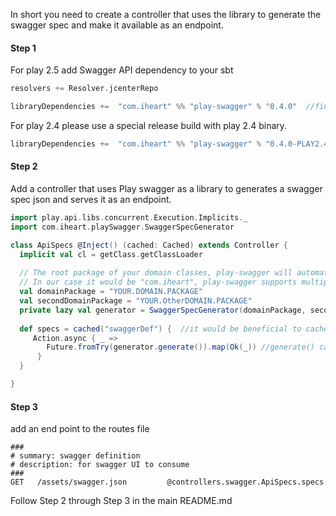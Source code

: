 
In short you need to create a controller that uses the library to generate the swagger spec and make it available as an endpoint.

#### Step 1
For play 2.5 add Swagger API dependency to your sbt
```scala
resolvers += Resolver.jcenterRepo

libraryDependencies +=  "com.iheart" %% "play-swagger" % "0.4.0"  //find the latest version in the download badge at the top
```

For play 2.4 please use a special release build with play 2.4 binary.
```scala
libraryDependencies +=  "com.iheart" %% "play-swagger" % "0.4.0-PLAY2.4"  //find the latest version in the download badge at the top
```

#### Step 2
Add a controller that uses  Play swagger as a library to generates a swagger spec json and serves it as an endpoint.

```scala
import play.api.libs.concurrent.Execution.Implicits._
import com.iheart.playSwagger.SwaggerSpecGenerator

class ApiSpecs @Inject() (cached: Cached) extends Controller {
  implicit val cl = getClass.getClassLoader
  
  // The root package of your domain classes, play-swagger will automatically generate definitions when it encounters class references in this package.
  // In our case it would be "com.iheart", play-swagger supports multiple domain package names
  val domainPackage = "YOUR.DOMAIN.PACKAGE"  
  val secondDomainPackage = "YOUR.OtherDOMAIN.PACKAGE"
  private lazy val generator = SwaggerSpecGenerator(domainPackage, secondDomainPackage)
  
  def specs = cached("swaggerDef") {  //it would be beneficial to cache this endpoint as we do here, but it's not required if you don't expect much traffic.   
     Action.async { _ =>
        Future.fromTry(generator.generate()).map(Ok(_)) //generate() can also taking in an optional arg of the route file name. 
      }		      
  }

}
```

#### Step 3
add an end point to the routes file 
```
###
# summary: swagger definition
# description: for swagger UI to consume
###
GET   /assets/swagger.json         @controllers.swagger.ApiSpecs.specs

```

Follow Step 2 through Step 3 in the main README.md
